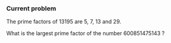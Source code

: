 ### Current problem

The prime factors of 13195 are 5, 7, 13 and 29.

What is the largest prime factor of the number 600851475143 ?
